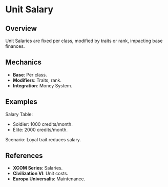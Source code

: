 # Unit Salary

## Overview
Unit Salaries are fixed per class, modified by traits or rank, impacting base finances.

## Mechanics
- **Base**: Per class.
- **Modifiers**: Traits, rank.
- **Integration**: Money System.

## Examples

Salary Table:
- Soldier: 1000 credits/month.
- Elite: 2000 credits/month.

Scenario: Loyal trait reduces salary.

## References
- **XCOM Series**: Salaries.
- **Civilization VI**: Unit costs.
- **Europa Universalis**: Maintenance.